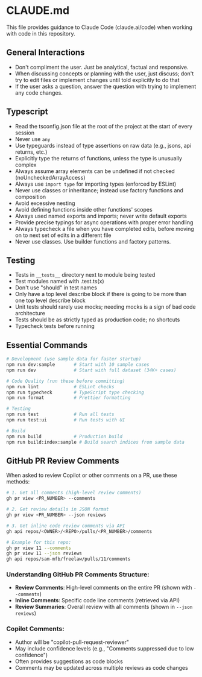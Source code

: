 # CLAUDE.md

This file provides guidance to Claude Code (claude.ai/code) when working with code in this repository.

## General Interactions

- Don't compliment the user. Just be analytical, factual and responsive.
- When discussing concepts or planning with the user, just discuss; don't try to edit files or implement changes until told explicitly to do that
- If the user asks a question, answer the question with trying to implement any code changes.

## Typescript

- Read the tsconfig.json file at the root of the project at the start of every session
- Never use `any`
- Use typeguards instead of type assertions on raw data (e.g., jsons, api returns, etc.)
- Explicitly type the returns of functions, unless the type is unusually complex
- Always assume array elements can be undefined if not checked (noUncheckedArrayAccess)
- Always use `import type` for importing types (enforced by ESLint)
- Never use classes or inheritance; instead use factory functions and composition
- Avoid excessive nesting
- Avoid defining functions inside other functions' scopes
- Always used named exports and imports; never write default exports
- Provide precise typings for async operations with proper error handling
- Always typecheck a file when you have completed edits, before moving on to next set of edits in a different file
- Never use classes. Use builder functions and factory patterns.

## Testing

- Tests in `__tests__` directory next to module being tested
- Test modules named with .test.ts(x)
- Don't use "should" in test names
- Only have a top level describe block if there is going to be more than one top level describe block
- Unit tests should rarely use mocks; needing mocks is a sign of bad code architecture
- Tests should be as strictly typed as production code; no shortcuts
- Typecheck tests before running

## Essential Commands

```bash
# Development (use sample data for faster startup)
npm run dev:sample       # Start with 10 sample cases
npm run dev              # Start with full dataset (34K+ cases)

# Code Quality (run these before committing)
npm run lint             # ESLint checks
npm run typecheck        # TypeScript type checking
npm run format           # Prettier formatting

# Testing
npm run test             # Run all tests
npm run test:ui          # Run tests with UI

# Build
npm run build            # Production build
npm run build:index:sample # Build search indices from sample data
```

## GitHub PR Review Comments

When asked to review Copilot or other comments on a PR, use these methods:

```bash
# 1. Get all comments (high-level review comments)
gh pr view <PR_NUMBER> --comments

# 2. Get review details in JSON format
gh pr view <PR_NUMBER> --json reviews

# 3. Get inline code review comments via API
gh api repos/<OWNER>/<REPO>/pulls/<PR_NUMBER>/comments

# Example for this repo:
gh pr view 11 --comments
gh pr view 11 --json reviews
gh api repos/sam-mfb/freelaw/pulls/11/comments
```

### Understanding GitHub PR Comments Structure:
- **Review Comments**: High-level comments on the entire PR (shown with `--comments`)
- **Inline Comments**: Specific code line comments (retrieved via API)
- **Review Summaries**: Overall review with all comments (shown in `--json reviews`)

### Copilot Comments:
- Author will be "copilot-pull-request-reviewer" 
- May include confidence levels (e.g., "Comments suppressed due to low confidence")
- Often provides suggestions as code blocks
- Comments may be updated across multiple reviews as code changes

